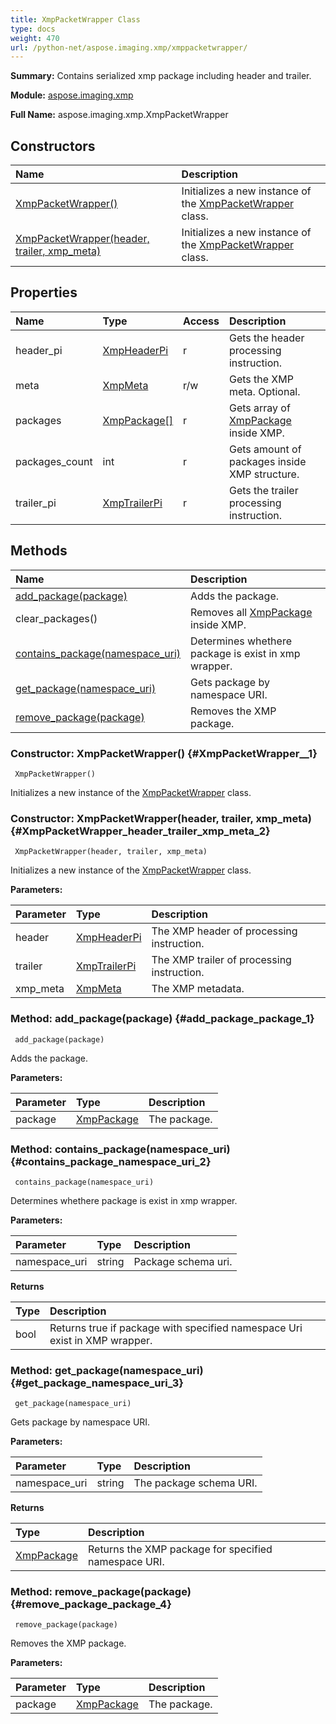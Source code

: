 ```yaml
---
title: XmpPacketWrapper Class
type: docs
weight: 470
url: /python-net/aspose.imaging.xmp/xmppacketwrapper/
---
```


**Summary:** Contains serialized xmp package including header and trailer.

**Module:** [aspose.imaging.xmp](/imaging/python-net/aspose.imaging.xmp/)

**Full Name:** aspose.imaging.xmp.XmpPacketWrapper

## **Constructors**
| **Name** | **Description** |
| :- | :- |
| [XmpPacketWrapper()](#XmpPacketWrapper__1) | Initializes a new instance of the [XmpPacketWrapper](/imaging/python-net/aspose.imaging.xmp/xmppacketwrapper/) class. |
| [XmpPacketWrapper(header, trailer, xmp_meta)](#XmpPacketWrapper_header_trailer_xmp_meta_2) | Initializes a new instance of the [XmpPacketWrapper](/imaging/python-net/aspose.imaging.xmp/xmppacketwrapper/) class. |
## **Properties**
| **Name** | **Type** | **Access** | **Description** |
| :- | :- | :- | :- |
| header_pi | [XmpHeaderPi](/imaging/python-net/aspose.imaging.xmp/xmpheaderpi) | r | Gets the header processing instruction. |
| meta | [XmpMeta](/imaging/python-net/aspose.imaging.xmp/xmpmeta) | r/w | Gets the XMP meta. Optional. |
| packages | [XmpPackage[]](/imaging/python-net/aspose.imaging.xmp/xmppackage) | r | Gets array of [XmpPackage](/imaging/python-net/aspose.imaging.xmp/xmppackage/) inside XMP. |
| packages_count | int | r | Gets amount of packages inside XMP structure. |
| trailer_pi | [XmpTrailerPi](/imaging/python-net/aspose.imaging.xmp/xmptrailerpi) | r | Gets the trailer processing instruction. |
## **Methods**
| **Name** | **Description** |
| :- | :- |
| [add_package(package)](#add_package_package_1) | Adds the package. |
| clear_packages() | Removes all [XmpPackage](/imaging/python-net/aspose.imaging.xmp/xmppackage/) inside XMP. |
| [contains_package(namespace_uri)](#contains_package_namespace_uri_2) | Determines whethere package is exist in xmp wrapper. |
| [get_package(namespace_uri)](#get_package_namespace_uri_3) | Gets package by namespace URI. |
| [remove_package(package)](#remove_package_package_4) | Removes the XMP package. |


### Constructor: XmpPacketWrapper() {#XmpPacketWrapper__1}


```
 XmpPacketWrapper() 
```

Initializes a new instance of the [XmpPacketWrapper](/imaging/python-net/aspose.imaging.xmp/xmppacketwrapper/) class.

### Constructor: XmpPacketWrapper(header, trailer, xmp_meta) {#XmpPacketWrapper_header_trailer_xmp_meta_2}


```
 XmpPacketWrapper(header, trailer, xmp_meta) 
```

Initializes a new instance of the [XmpPacketWrapper](/imaging/python-net/aspose.imaging.xmp/xmppacketwrapper/) class.

**Parameters:**

| Parameter | Type | Description |
| :- | :- | :- |
| header | [XmpHeaderPi](/imaging/python-net/aspose.imaging.xmp/xmpheaderpi) | The XMP header of processing instruction. |
| trailer | [XmpTrailerPi](/imaging/python-net/aspose.imaging.xmp/xmptrailerpi) | The XMP trailer of processing instruction. |
| xmp_meta | [XmpMeta](/imaging/python-net/aspose.imaging.xmp/xmpmeta) | The XMP metadata. |

### Method: add_package(package) {#add_package_package_1}


```
 add_package(package) 
```

Adds the package.

**Parameters:**

| Parameter | Type | Description |
| :- | :- | :- |
| package | [XmpPackage](/imaging/python-net/aspose.imaging.xmp/xmppackage) | The package. |

### Method: contains_package(namespace_uri) {#contains_package_namespace_uri_2}


```
 contains_package(namespace_uri) 
```

Determines whethere package is exist in xmp wrapper.

**Parameters:**

| Parameter | Type | Description |
| :- | :- | :- |
| namespace_uri | string | Package schema uri. |

**Returns**

| Type | Description |
| :- | :- |
| bool | Returns true if package with specified namespace Uri exist in XMP wrapper. |


### Method: get_package(namespace_uri) {#get_package_namespace_uri_3}


```
 get_package(namespace_uri) 
```

Gets package by namespace URI.

**Parameters:**

| Parameter | Type | Description |
| :- | :- | :- |
| namespace_uri | string | The package schema URI. |

**Returns**

| Type | Description |
| :- | :- |
| [XmpPackage](/imaging/python-net/aspose.imaging.xmp/xmppackage) | Returns the XMP package for specified namespace URI. |


### Method: remove_package(package) {#remove_package_package_4}


```
 remove_package(package) 
```

Removes the XMP package.

**Parameters:**

| Parameter | Type | Description |
| :- | :- | :- |
| package | [XmpPackage](/imaging/python-net/aspose.imaging.xmp/xmppackage) | The package. |

